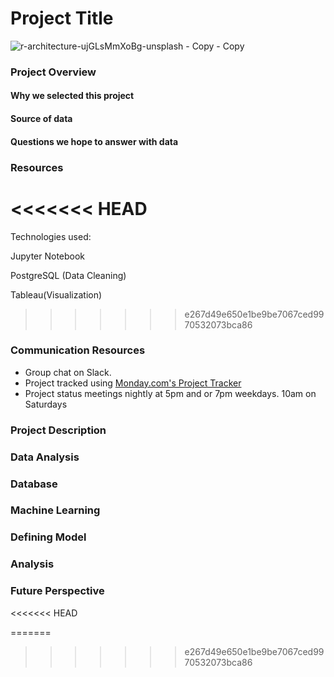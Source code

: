 

# Project Title

![r-architecture-ujGLsMmXoBg-unsplash - Copy - Copy](https://user-images.githubusercontent.com/102890151/184289324-70cc4694-fb49-44e5-acf5-2fd669545f6f.jpg)

### Project Overview

#### Why we selected this project

#### Source of data




#### Questions we hope to answer with data


### Resources
<<<<<<< HEAD
=======
Technologies used:

Jupyter Notebook 

PostgreSQL (Data Cleaning)

Tableau(Visualization)
>>>>>>> e267d49e650e1be9be7067ced9970532073bca86

### Communication Resources

* Group chat on Slack.
* Project tracked using <a href="https://finalproject7.monday.com/boards/3094167465" >Monday.com's Project Tracker</a>
* Project status meetings nightly at 5pm and or 7pm weekdays. 10am on Saturdays

### Project Description

### Data Analysis

### Database

### Machine Learning

### Defining Model

### Analysis

### Future Perspective


<<<<<<< HEAD

=======
>>>>>>> e267d49e650e1be9be7067ced9970532073bca86

